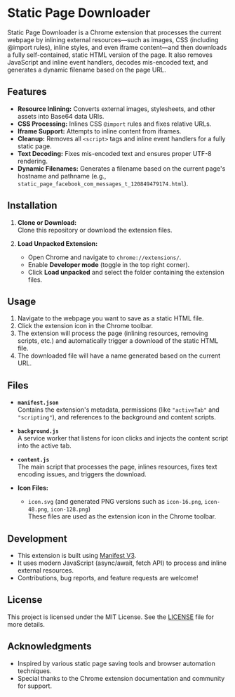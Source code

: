 # Static Page Downloader

Static Page Downloader is a Chrome extension that processes the current webpage by inlining external resources—such as images, CSS (including @import rules), inline styles, and even iframe content—and then downloads a fully self-contained, static HTML version of the page. It also removes JavaScript and inline event handlers, decodes mis-encoded text, and generates a dynamic filename based on the page URL.

## Features

- **Resource Inlining:** Converts external images, stylesheets, and other assets into Base64 data URIs.
- **CSS Processing:** Inlines CSS `@import` rules and fixes relative URLs.
- **Iframe Support:** Attempts to inline content from iframes.
- **Cleanup:** Removes all `<script>` tags and inline event handlers for a fully static page.
- **Text Decoding:** Fixes mis-encoded text and ensures proper UTF-8 rendering.
- **Dynamic Filenames:** Generates a filename based on the current page's hostname and pathname (e.g., `static_page_facebook_com_messages_t_120849479174.html`).

## Installation

1. **Clone or Download:**  
   Clone this repository or download the extension files.

2. **Load Unpacked Extension:**  
   - Open Chrome and navigate to `chrome://extensions/`.
   - Enable **Developer mode** (toggle in the top right corner).
   - Click **Load unpacked** and select the folder containing the extension files.

## Usage

1. Navigate to the webpage you want to save as a static HTML file.
2. Click the extension icon in the Chrome toolbar.
3. The extension will process the page (inlining resources, removing scripts, etc.) and automatically trigger a download of the static HTML file.
4. The downloaded file will have a name generated based on the current URL.

## Files

- **`manifest.json`**  
  Contains the extension's metadata, permissions (like `"activeTab"` and `"scripting"`), and references to the background and content scripts.

- **`background.js`**  
  A service worker that listens for icon clicks and injects the content script into the active tab.

- **`content.js`**  
  The main script that processes the page, inlines resources, fixes text encoding issues, and triggers the download.

- **Icon Files:**  
  - `icon.svg` (and generated PNG versions such as `icon-16.png`, `icon-48.png`, `icon-128.png`)  
    These files are used as the extension icon in the Chrome toolbar.

## Development

- This extension is built using [Manifest V3](https://developer.chrome.com/docs/extensions/mv3/).
- It uses modern JavaScript (async/await, fetch API) to process and inline external resources.
- Contributions, bug reports, and feature requests are welcome!

## License

This project is licensed under the MIT License. See the [LICENSE](LICENSE) file for more details.

## Acknowledgments

- Inspired by various static page saving tools and browser automation techniques.
- Special thanks to the Chrome extension documentation and community for support.
